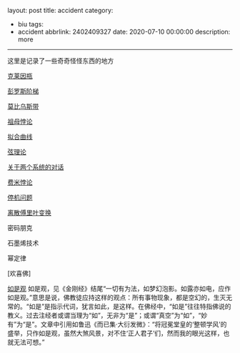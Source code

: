 layout: post
title: accident
category:
  - biu
tags:
  - accident
abbrlink: 2402409327
date: 2020-07-10 00:00:00
description: more
---
这里是记录了一些奇奇怪怪东西的地方  

[克莱因瓶](https://baike.baidu.com/item/%E5%85%8B%E8%8E%B1%E5%9B%A0%E7%93%B6/1187845?fr=aladdin) 

[彭罗斯阶梯](https://baike.baidu.com/item/%E5%BD%AD%E7%BD%97%E6%96%AF%E9%98%B6%E6%A2%AF/10124603?fr=aladdin&fromtitle=%E6%BD%98%E6%B4%9B%E6%96%AF%E9%98%B6%E6%A2%AF&fromid=935543)  

[莫比乌斯带](https://baike.baidu.com/item/%E8%8E%AB%E6%AF%94%E4%B9%8C%E6%96%AF%E5%B8%A6/4457881?fr=aladdin)   

[祖母悖论](https://baike.baidu.com/item/%E5%A4%96%E7%A5%96%E6%AF%8D%E6%82%96%E8%AE%BA/8027613?fr=aladdin&fromid=1816917&fromtitle=%E7%A5%96%E6%AF%8D%E6%82%96%E8%AE%BA)  

[拟合曲线](https://baike.baidu.com/item/%E6%8B%9F%E5%90%88%E6%9B%B2%E7%BA%BF/15093587?fr=aladdin)

[弦理论](https://baike.baidu.com/item/%E5%BC%A6%E7%90%86%E8%AE%BA?fromtitle=%E8%B6%85%E5%BC%A6%E7%90%86%E8%AE%BA&fromid=340146)  

[关于两个系统的对话](https://wenku.baidu.com/view/823657f405087632311212be.html)

[费米悖论](https://baike.baidu.com/item/%E8%B4%B9%E7%B1%B3%E6%82%96%E8%AE%BA/10937023?fr=aladdin)  

[停机问题](https://baike.baidu.com/item/%E5%81%9C%E6%9C%BA%E9%97%AE%E9%A2%98/4131067?fr=aladdin)  

[离散傅里叶变换](https://baike.baidu.com/item/%E7%A6%BB%E6%95%A3%E5%82%85%E9%87%8C%E5%8F%B6%E5%8F%98%E6%8D%A2/6379901)  

密码朋克  

石墨烯技术  

幂定律  

[欢喜佛]

[如是观]()
如是观，见《金刚经》结尾“一切有为法，如梦幻泡影。如露亦如电，应作如是观。”意思是说，佛教徒应持这样的观点：所有事物现象，都是空幻的，生灭无常的。“如是”是指示代词，犹言如此，是这样。在佛经中，“如是”往往特指佛说的教义。过去注经者或谓当理为“如”，无非为“是”；或谓“真空”为“如”，“妙有”为“是”。文章中引用如鲁迅《而已集·大衍发微》：“将冠冕堂皇的‘整顿学风’的盛举，只作如是观，虽然大煞风景，对不住‘正人君子’们，然而我的眼光这样，也就无法可想。”
